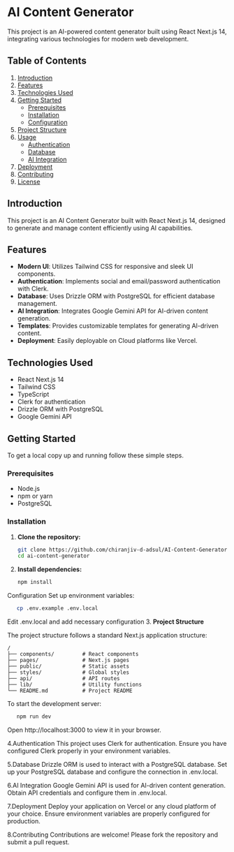 # AI Content Generator

This project is an AI-powered content generator built using React Next.js 14, integrating various technologies for modern web development.

## Table of Contents

1. [Introduction](#introduction)
2. [Features](#features)
3. [Technologies Used](#technologies-used)
4. [Getting Started](#getting-started)
   - [Prerequisites](#prerequisites)
   - [Installation](#installation)
   - [Configuration](#configuration)
5. [Project Structure](#project-structure)
6. [Usage](#usage)
   - [Authentication](#authentication)
   - [Database](#database)
   - [AI Integration](#ai-integration)
7. [Deployment](#deployment)
8. [Contributing](#contributing)
9. [License](#license)

## Introduction

This project is an AI Content Generator built with React Next.js 14, designed to generate and manage content efficiently using AI capabilities.

## Features

- **Modern UI**: Utilizes Tailwind CSS for responsive and sleek UI components.
- **Authentication**: Implements social and email/password authentication with Clerk.
- **Database**: Uses Drizzle ORM with PostgreSQL for efficient database management.
- **AI Integration**: Integrates Google Gemini API for AI-driven content generation.
- **Templates**: Provides customizable templates for generating AI-driven content.
- **Deployment**: Easily deployable on Cloud platforms like Vercel.

## Technologies Used

- React Next.js 14
- Tailwind CSS
- TypeScript
- Clerk for authentication
- Drizzle ORM with PostgreSQL
- Google Gemini API

## Getting Started

To get a local copy up and running follow these simple steps.

### Prerequisites

- Node.js
- npm or yarn
- PostgreSQL

### Installation

1. **Clone the repository:**

   ```bash
   git clone https://github.com/chiranjiv-d-adsul/AI-Content-Generator-full-stack-project-.git
   cd ai-content-generator
   
2. **Install dependencies:**

   ```bash
   npm install
Configuration
Set up environment variables:

   ```bash
      cp .env.example .env.local
   ```
 Edit .env.local and add necessary configuration
3. **Project Structure**

The project structure follows a standard Next.js application structure:

```
/ 
├── components/         # React components
├── pages/              # Next.js pages
├── public/             # Static assets
├── styles/             # Global styles
├── api/                # API routes
├── lib/                # Utility functions
└── README.md           # Project README
```


To start the development server:

```bash
   npm run dev
```
Open http://localhost:3000 to view it in your browser.

4.Authentication
This project uses Clerk for authentication. Ensure you have configured Clerk properly in your environment variables.

5.Database
Drizzle ORM is used to interact with a PostgreSQL database. Set up your PostgreSQL database and configure the connection in .env.local.

6.AI Integration
Google Gemini API is used for AI-driven content generation. Obtain API credentials and configure them in .env.local.

7.Deployment
Deploy your application on Vercel or any cloud platform of your choice. Ensure environment variables are properly configured for production.

8.Contributing
Contributions are welcome! Please fork the repository and submit a pull request.
